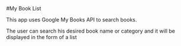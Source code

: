 #My Book List

This app uses Google My Books API to search books. 

The user can search his desired book name or category and it will be displayed in the form of a list


